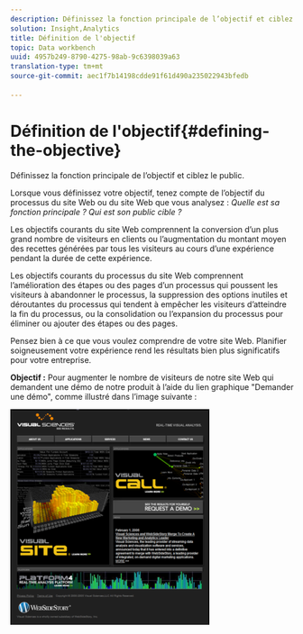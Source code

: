 ```yaml
---
description: Définissez la fonction principale de l’objectif et ciblez le public.
solution: Insight,Analytics
title: Définition de l'objectif
topic: Data workbench
uuid: 4957b249-8790-4275-98ab-9c6398039a63
translation-type: tm+mt
source-git-commit: aec1f7b14198cdde91f61d490a235022943bfedb

---
```



# Définition de l&#39;objectif{#defining-the-objective}

Définissez la fonction principale de l’objectif et ciblez le public.

Lorsque vous définissez votre objectif, tenez compte de l’objectif du processus du site Web ou du site Web que vous analysez : *Quelle est sa fonction principale ? Qui est son public cible ?*

Les objectifs courants du site Web comprennent la conversion d’un plus grand nombre de visiteurs en clients ou l’augmentation du montant moyen des recettes générées par tous les visiteurs au cours d’une expérience pendant la durée de cette expérience.

Les objectifs courants du processus du site Web comprennent l’amélioration des étapes ou des pages d’un processus qui poussent les visiteurs à abandonner le processus, la suppression des options inutiles et déroutantes du processus qui tendent à empêcher les visiteurs d’atteindre la fin du processus, ou la consolidation ou l’expansion du processus pour éliminer ou ajouter des étapes ou des pages.

Pensez bien à ce que vous voulez comprendre de votre site Web. Planifier soigneusement votre expérience rend les résultats bien plus significatifs pour votre entreprise.

**Objectif :** Pour augmenter le nombre de visiteurs de notre site Web qui demandent une démo de notre produit à l’aide du lien graphique &quot;Demander une démo&quot;, comme illustré dans l’image suivante :

![](assets/ControlPage.png)

